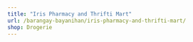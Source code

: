 ```yaml
---
title: "Iris Pharmacy and Thrifti Mart"
url: /barangay-bayanihan/iris-pharmacy-and-thrifti-mart/
shop: Drogerie
---
```

